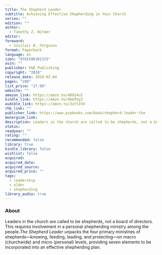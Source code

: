 ```yaml
---
title: The Shepherd Leader
subtitle: Achieving Effective Shepherding in Your Church
series: ""
edition: ""
author:
  - Timothy Z. Witmer
editor: 
foreward:
  - Sinclair B. Ferguson
format: Paperback
language: en
isbn: "9781596381315"
asin: ""
publisher: P&R Publishing
copyright: "2010"
release_date: 2010-02-04
pages: "288"
list_price: "17.99"
website: ""
amazon_link: https://amzn.to/40O14uI
kindle_link: https://amzn.to/46mTUyZ
audible_link: https://amzn.to/3uttIVU
rhb_link: ""
publisher_link: https://www.prpbooks.com/book/shepherd-leader-the
monergism_link: 
description: Leaders in the church are called to be shepherds, not a board of directors. This requires involvement in a personal shepherding ministry among the people.The Shepherd Leader unpacks the four primary ministries of shepherds—knowing, feeding, leading, and protecting—on macro (churchwide) and micro (personal) levels, providing seven elements to be incorporated into an effective shepherding plan.
status: 
readyear: ""
rating: ""
recommended: false
library: true
kindle_library: false
wishlist: false
acquired: 
acquired_date: 
acquired_source: 
acquired_price: ""
tags:
  - leadership
  - elder
  - shepherding
library_audio: true
---
```

### About

Leaders in the church are called to be shepherds, not a board of directors. This requires involvement in a personal shepherding ministry among the people._The Shepherd Leader_ unpacks the four primary ministries of shepherds—knowing, feeding, leading, and protecting—on macro (churchwide) and micro (personal) levels, providing seven elements to be incorporated into an effective shepherding plan.